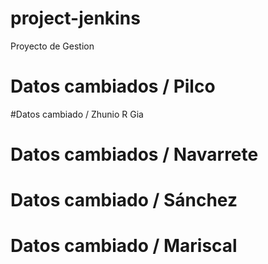 # project-jenkins
Proyecto de Gestion

# Datos cambiados / Pilco

#Datos cambiado / Zhunio R Gia

# Datos cambiados / Navarrete


# Datos cambiado / Sánchez

# Datos cambiado / Mariscal
